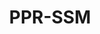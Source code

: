 ---
layout: page
title: PPR-SSM
description: Named Entity Linking model based on Personalized PageRank using Semantic Similarity Measures
redirect: https://github.com/lasigeBioTM/PPRSSM
img:
importance: 1
category: work
---